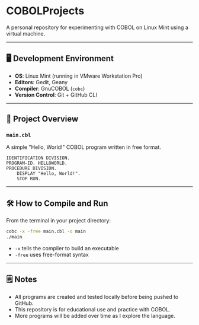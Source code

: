 # COBOLProjects

A personal repository for experimenting with COBOL on Linux Mint using a virtual machine.

---

## 🖥️ Development Environment

- **OS**: Linux Mint (running in VMware Workstation Pro)
- **Editors**: Gedit, Geany
- **Compiler**: GnuCOBOL (`cobc`)
- **Version Control**: Git + GitHub CLI

---

## 📁 Project Overview

### `main.cbl`

A simple "Hello, World!" COBOL program written in free format.

```cobol
IDENTIFICATION DIVISION.
PROGRAM-ID. HELLOWORLD.
PROCEDURE DIVISION.
    DISPLAY "Hello, World!".
    STOP RUN.
```

---

## 🛠️ How to Compile and Run

From the terminal in your project directory:

```bash
cobc -x -free main.cbl -o main
./main
```

- `-x` tells the compiler to build an executable
- `-free` uses free-format syntax

---

## 🗒️ Notes

- All programs are created and tested locally before being pushed to GitHub.
- This repository is for educational use and practice with COBOL.
- More programs will be added over time as I explore the language.
